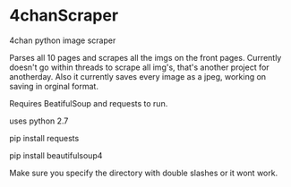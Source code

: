 # 4chanScraper
4chan python image scraper


Parses all 10 pages and scrapes all the imgs on the front pages. 
Currently doesn't go within threads to scrape all img's, that's another project for anotherday.
Also it currently saves every image as a jpeg, working on saving in orginal format.

Requires BeatifulSoup and requests to run.

uses python 2.7

pip install requests

pip install beautifulsoup4

Make sure you specify the directory with double slashes or it wont work.


